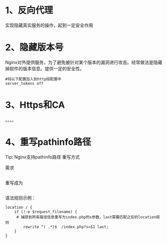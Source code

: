 # 1、反向代理

实现隐藏真实服务的操作，起到一定安全作用

# 2、隐藏版本号

Nginx对外提供服务，为了避免被针对某个版本的漏洞进行攻击。经常做法是隐藏掉软件的版本信息。提供一定的安全性。

```
#将以下配置加入到http段配置中
server_tokens off
```

# 3、Https和CA

。。。。

# 4、重写pathinfo路径

Tip: Nginx支持pathinfo路径 重写方式

需求

```
```

重写成为

```
```

语法规则示例：

```
location / {
    if (!-e $request_filename) {
     # 捕获到所有路径信息重写为index.php的s参数，last需要匹配之后的location规则
        rewrite ^( .*)$  /index.php?s=$1 last;
    }
}
```